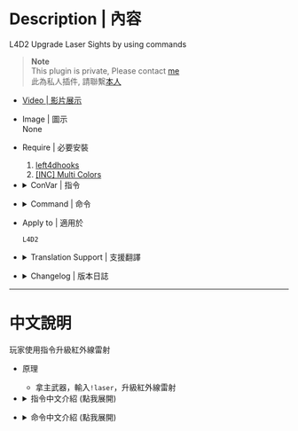 # Description | 內容
L4D2 Upgrade Laser Sights by using commands

> __Note__ <br/>
This plugin is private, Please contact [me](https://github.com/fbef0102/Game-Private_Plugin#私人插件列表-private-plugins-list)<br/>
此為私人插件, 請聯繫[本人](https://github.com/fbef0102/Game-Private_Plugin#私人插件列表-private-plugins-list)

* [Video | 影片展示](https://youtu.be/eNFcXMafLuQ)

* Image | 圖示
<br/>None

* Require | 必要安裝
	1. [left4dhooks](https://forums.alliedmods.net/showthread.php?t=321696)
	2. [[INC] Multi Colors](https://github.com/fbef0102/L4D1_2-Plugins/releases/tag/Multi-Colors)

* <details><summary>ConVar | 指令</summary>

	* cfg/sourcemod/l4d2_lasersight.cfg
		```php
		//  How long do the commands 'cool down' (0=No cold down)
		l4d2_lasersight_delay "1.0"

		// If 1, block laser command once game starts (survivors leaving saferoom / survival or scavenge begins)
		l4d2_lasersight_game_block "0"

		// If 1, block laser command if there are no any upgrade_laser_sight on the map
		l4d2_lasersight_map_block "0"
		```
</details>

* <details><summary>Command | 命令</summary>
	
	* **Upgrade laser sight**
		```php
		sm_laseron
		```

	* **Remove laser sight**
		```php
		sm_laseroff
		```

	* **Toggle laser sight**
		```php
		sm_laser
		```
</details>

* Apply to | 適用於
	```
	L4D2
	```

* <details><summary>Translation Support | 支援翻譯</summary>

	```
	English
	繁體中文
	简体中文
	```
</details>

* <details><summary>Changelog | 版本日誌</summary>

	* v1.1h (2024-9-3)
		* Add translation file

	* v1.0h (2022-11-27)
		* Remake code
		* Add cvars amd command limit

	* v0.0
		* [By AtomicStryker](https://forums.alliedmods.net/showthread.php?t=97946)
</details>

- - - -
# 中文說明
玩家使用指令升級紅外線雷射

* 原理
	* 拿主武器，輸入```!laser```，升級紅外線雷射

* <details><summary>指令中文介紹 (點我展開)</summary>

	* cfg/sourcemod/l4d2_lasersight.cfg
		```php
		// 使用!laser的冷卻時間 (0=無冷卻時間)
		l4d2_lasersight_delay "1.0"

		// 為1時，遊戲開始後不能使用指令 (倖存者離開安全區域 / 生存或清道夫模式計時開始)
		l4d2_lasersight_game_block "0"

		// 為1時，地圖上沒有紅外線雷射升級裝置時，不能使用指令
		l4d2_lasersight_map_block "0"
		```
</details>

* <details><summary>命令中文介紹 (點我展開)</summary>

	* **升級紅外線**
		```php
		sm_laseron
		```

	* **移除紅外線**
		```php
		sm_laseroff
		```

	* **開/關紅外線**
		```php
		sm_laser
		```
</details>

